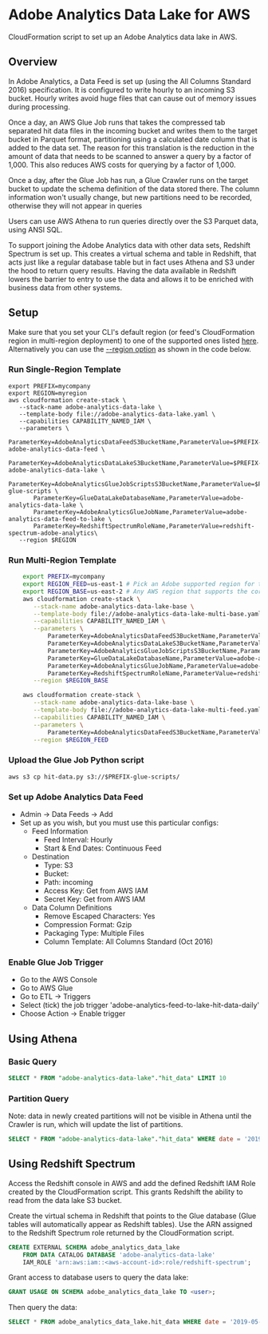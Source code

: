 # Adobe Analytics Data Lake for AWS

CloudFormation script to set up an Adobe Analytics data lake in AWS.

## Overview

In Adobe Analytics, a Data Feed is set up (using the All Columns Standard 2016)
specification.  It is configured to write hourly to an incoming S3 bucket.
Hourly writes avoid huge files that can cause out of memory issues during
processing.

Once a day, an AWS Glue Job runs that takes the compressed tab separated hit
data files in the incoming bucket and writes them to the target bucket in
Parquet format, partitioning using a calculated date column that is added to the
data set.  The reason for this translation is the reduction in the amount of
data that needs to be scanned to answer a query by a factor of 1,000.  This also
reduces AWS costs for querying by a factor of 1,000.

Once a day, after the Glue Job has run, a Glue Crawler runs on the target bucket
to update the schema definition of the data stored there.  The column
information won't usually change, but new partitions need to be recorded,
otherwise they will not appear in queries

Users can use AWS Athena to run queries directly over the S3 Parquet data, using
ANSI SQL.

To support joining the Adobe Analytics data with other data sets, Redshift
Spectrum is set up.  This creates a virtual schema and table in Redshift, that
acts just like a regular database table but in fact uses Athena and S3 under the
hood to return query results.  Having the data available in Redshift lowers the
barrier to entry to use the data and allows it to be enriched with business data
from other systems.

## Setup

Make sure that you set your CLI's default region (or feed's CloudFormation region in multi-region deployment) to one of the supported ones listed [here](https://marketing.adobe.com/resources/help/en_US/reference/r_feed-destination.html). Alternatively you can use the [--region option](https://docs.aws.amazon.com/cli/latest/userguide/cli-configure-options.html) as shown in the code below.

### Run Single-Region Template

    export PREFIX=mycompany
    export REGION=myregion
    aws cloudformation create-stack \
       --stack-name adobe-analytics-data-lake \
       --template-body file://adobe-analytics-data-lake.yaml \
       --capabilities CAPABILITY_NAMED_IAM \
       --parameters \
           ParameterKey=AdobeAnalyticsDataFeedS3BucketName,ParameterValue=$PREFIX-adobe-analytics-data-feed \
           ParameterKey=AdobeAnalyticsDataLakeS3BucketName,ParameterValue=$PREFIX-adobe-analytics-data-lake \
           ParameterKey=AdobeAnalyticsGlueJobScriptsS3BucketName,ParameterValue=$PREFIX-glue-scripts \
           ParameterKey=GlueDataLakeDatabaseName,ParameterValue=adobe-analytics-data-lake \
           ParameterKey=AdobeAnalyticsGlueJobName,ParameterValue=adobe-analytics-data-feed-to-lake \
           ParameterKey=RedshiftSpectrumRoleName,ParameterValue=redshift-spectrum-adobe-analytics\
       --region $REGION

### Run Multi-Region Template

```bash
    export PREFIX=mycompany
    export REGION_FEED=us-east-1 # Pick an Adobe supported region for the feed
    export REGION_BASE=us-east-2 # Any AWS region that supports the core services (Glue, RedShift Spectrum, etc.)
    aws cloudformation create-stack \
       --stack-name adobe-analytics-data-lake-base \
       --template-body file://adobe-analytics-data-lake-multi-base.yaml \
       --capabilities CAPABILITY_NAMED_IAM \
       --parameters \
           ParameterKey=AdobeAnalyticsDataFeedS3BucketName,ParameterValue=$PREFIX-adobe-analytics-data-feed \
           ParameterKey=AdobeAnalyticsDataLakeS3BucketName,ParameterValue=$PREFIX-adobe-analytics-data-lake \
           ParameterKey=AdobeAnalyticsGlueJobScriptsS3BucketName,ParameterValue=$PREFIX-glue-scripts \
           ParameterKey=GlueDataLakeDatabaseName,ParameterValue=adobe-analytics-data-lake \
           ParameterKey=AdobeAnalyticsGlueJobName,ParameterValue=adobe-analytics-data-feed-to-lake \
           ParameterKey=RedshiftSpectrumRoleName,ParameterValue=redshift-spectrum-adobe-analytics\
       --region $REGION_BASE

    aws cloudformation create-stack \
       --stack-name adobe-analytics-data-lake-base \
       --template-body file://adobe-analytics-data-lake-multi-feed.yaml \
       --capabilities CAPABILITY_NAMED_IAM \
       --parameters \
           ParameterKey=AdobeAnalyticsDataFeedS3BucketName,ParameterValue=$PREFIX-adobe-analytics-data-feed \
       --region $REGION_FEED
```

### Upload the Glue Job Python script

    aws s3 cp hit-data.py s3://$PREFIX-glue-scripts/

### Set up Adobe Analytics Data Feed

* Admin -> Data Feeds -> Add
* Set up as you wish, but you must use this particular configs:
    * Feed Information
        * Feed Interval: Hourly
        * Start & End Dates: Continuous Feed
    * Destination
        * Type: S3
        * Bucket: <bucket-name>
        * Path: incoming
        * Access Key: Get from AWS IAM
       * Secret Key: Get from AWS IAM
    * Data Column Definitions
        * Remove Escaped Characters: Yes
        * Compression Format: Gzip
        * Packaging Type: Multiple Files
        * Column Template: All Columns Standard (Oct 2016)

### Enable Glue Job Trigger

* Go to the AWS Console
* Go to AWS Glue
* Go to ETL -> Triggers
* Select (tick) the job trigger 'adobe-analytics-feed-to-lake-hit-data-daily'
* Choose Action -> Enable trigger

## Using Athena

### Basic Query

```sql
SELECT * FROM "adobe-analytics-data-lake"."hit_data" LIMIT 10
```

### Partition Query

Note: data in newly created partitions will not be visible in Athena until the Crawler 
is run, which will update the list of partitions.

```sql
SELECT * FROM "adobe-analytics-data-lake"."hit_data" WHERE date = '2019-05-01'
```

## Using Redshift Spectrum

Access the Redshift console in AWS and add the defined Redshift IAM Role created by
the CloudFormation script.  This grants Redshift the ability to read from the data
lake S3 bucket.

Create the virtual schema in Redshift that points to the Glue database (Glue tables will
automatically appear as Redshift tables).  Use the ARN assigned to the Redshift Spectrum
role returned by the CloudFormation script.

```sql
CREATE EXTERNAL SCHEMA adobe_analytics_data_lake
    FROM DATA CATALOG DATABASE 'adobe-analytics-data-lake' 
    IAM_ROLE 'arn:aws:iam::<aws-account-id>:role/redshift-spectrum';
```

Grant access to database users to query the data lake:

```sql
GRANT USAGE ON SCHEMA adobe_analytics_data_lake TO <user>;
```

Then query the data:

```sql
SELECT * FROM adobe_analytics_data_lake.hit_data WHERE date = '2019-05-01'
```
